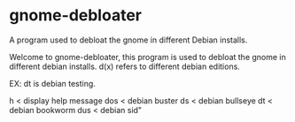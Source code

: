 # gnome-debloater
A program used to debloat the  gnome in different Debian installs.

Welcome to gnome-debloater, this program is used to debloat the gnome in different debian installs.
d(x) refers to different debian editions.

EX: dt is debian testing.

h < display help message
dos < debian buster
ds < debian bullseye
dt < debian bookworm
dus < debian sid"
